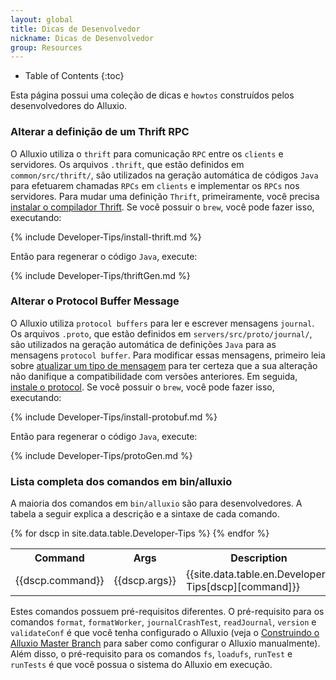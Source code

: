 ```yaml
---
layout: global
title: Dicas de Desenvolvedor
nickname: Dicas de Desenvolvedor
group: Resources
---
```


* Table of Contents
{:toc}

Esta página possui uma coleção de dicas e `howtos` construídos pelos desenvolvedores do Alluxio.

### Alterar a definição de um Thrift RPC

O Alluxio utiliza o `thrift` para comunicação `RPC` entre os `clients` e servidores. Os arquivos 
`.thrift`, que estão definidos em `common/src/thrift/`, são utilizados na geração automática de 
códigos `Java` para efetuarem chamadas `RPCs` em `clients` e implementar os `RPCs` nos servidores. 
Para mudar uma definição `Thrift`, primeiramente, você precisa 
[instalar o compilador Thrift](https://thrift.apache.org/docs/install/). Se você possuir o `brew`, 
você pode fazer isso, executando:

{% include Developer-Tips/install-thrift.md %}

Então para regenerar o código `Java`, execute:

{% include Developer-Tips/thriftGen.md %}

### Alterar o Protocol Buffer Message

O Alluxio utiliza `protocol buffers` para ler e escrever mensagens `journal`. Os arquivos `.proto`, 
que estão definidos em `servers/src/proto/journal/`, são utilizados na geração automática de 
definições `Java` para as mensagens `protocol buffer`. Para modificar essas mensagens, primeiro 
leia sobre [atualizar um tipo de mensagem](https://developers.google.com/protocol-buffers/docs/proto#updating) 
para ter certeza que a sua alteração não danifique a compatibilidade com versões anteriores. Em 
seguida, 
[instale o protocol](https://github.com/google/protobuf#protocol-buffers---googles-data-interchange-format).
Se você possuir o `brew`, você pode fazer isso, executando:

{% include Developer-Tips/install-protobuf.md %}

Então para regenerar o código `Java`, execute:

{% include Developer-Tips/protoGen.md %}

### Lista completa dos comandos em bin/alluxio

A maioria dos comandos em `bin/alluxio` são para desenvolvedores. A tabela a seguir explica a descrição e 
a sintaxe de cada comando.

<table class="table table-striped">
<tr><th>Command</th><th>Args</th><th>Description</th></tr>
</tr>
{% for dscp in site.data.table.Developer-Tips %}
<tr>
  <td>{{dscp.command}}</td>
  <td>{{dscp.args}}</td>
  <td>{{site.data.table.en.Developer-Tips[dscp][command]}}</td>
</tr>
{% endfor %}
</table>

Estes comandos possuem pré-requisitos diferentes. O pré-requisito para os comandos `format`, `formatWorker`, 
`journalCrashTest`, `readJournal`, `version` e `validateConf` é que você tenha 
configurado o Alluxio (veja o [Construindo o Alluxio Master Branch](Building-Alluxio-Master-Branch.html) 
para saber como configurar o Alluxio manualmente). Além disso, o pré-requisito para os comandos `fs`, 
`loadufs`, `runTest` e `runTests` é que você possua o sistema do Alluxio em execução.
